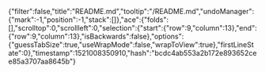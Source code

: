{"filter":false,"title":"README.md","tooltip":"/README.md","undoManager":{"mark":-1,"position":-1,"stack":[]},"ace":{"folds":[],"scrolltop":0,"scrollleft":0,"selection":{"start":{"row":9,"column":13},"end":{"row":9,"column":13},"isBackwards":false},"options":{"guessTabSize":true,"useWrapMode":false,"wrapToView":true},"firstLineState":0},"timestamp":1521008350910,"hash":"bcdc4ab553a2b172e893652cee85a3707aa8645b"}